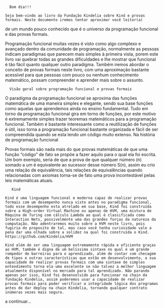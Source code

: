       Bom dia!!!

	Seja bem-vindo ao livro da Fundação Kindelia sobre Kind e provas formais. Neste documento iremos tentar aproximar você leitor(a) 
de um mundo pouco conhecido que é o universo da programação funcional e das provas formais. 

Programação funcional muitas vezes é visto como algo complexo e avançado dentro da comunidade de programação, normalmente as pessoas indicam paradigmas que parecem mais simples à primeira vista, porem este livro vai quebrar todas 
as grandes dificuldades e lhe mostrar que funcional é tão fácil quanto qualquer outro paradigma. Também iremos abordar 
o conceito de provas formais neste livro, com uma aproximação bastante acessível para que pessoas com pouco ou nenhum 
conhecimento matemático, possam compreender e aprender mais sobre o assunto.

      Visão geral sobre programação funcional e provas formais

O paradigma da programação funcional se aproxima das funções matemática de uma maneira simples e elegante, sendo sua base funções como aquelas que aprendemos ainda no ensino fundamental. Tudo em torno da programação funcional gira em torno de funções, por este motivo é extremamente simples trazer teoremas matemáticos para a programação funcional. Também é bastante interessante como a reutilização de funções é útil, isso torna a programação funcional bastante organizada e fácil de ser compreendida quando se esta lendo um código muito extenso. 
Na história de programação funcional 


Provas formais são nada mais do que provas matemáticas de que uma função “código” de fato se propõe a fazer aquilo para o qual ela foi escrita. Um bom exemplo, seria de que a prova de que qualquer número (n) somado a um é equivalente ao sucessor desse número S(n), assim eu crio uma relação de equivalência, tais relações de equivalências quando relacionadas com axiomas torna-se de fato uma prova incontestável pelas leis matemáticas atuais. 

       Kind

	Kind é uma linguagem funcional e moderna capaz de realizar provas formais com um desempenho nunca visto antes no paradigma funcional, todo esse desempenho esta atrelado em sua base, Kind foi construída sobre a High-order Virtual Machine ou apenas de HVM, uma mistura de Máquina de Turing com cálculo Lambda ao qual é classificada como Interaction Nets, possivelmente uma das grandes forças da natureza da computação. Não adentraremos muito sobre a HVM neste livro, pois fugiria do proposito de tal, mas caso você tenha curiosidade vale a pena dar uma olhada sobre a solidez na qual foi construída o Kind.	 https://github.com/Kindelia/HVM   

	Kind além de ser uma linguagem extremamente rápida e eficiente graças ao HVM, também é digna de um belíssima sintaxe no qual é um grande rompedor de barreiras para o aprendizado, além de contar com checagem de tipos e outras características que estão em desenvolvimento, a sua capacidade de realizar provas formais com uma sintaxe de simples entendimento torna ela uma excelente se não talvez a melhor linguagem atualmente disponível no mercado para tal aprendizado. Não parando apenas por isso, Kind foi desenvolvido para funcionar na chain da fundação Kindelia, assim poderemos usar a capacidade de realizar provas formais para poder verificar a integridade lógica dos programas antes de dar deploy na chain Kindelia, tornando qualquer contrato inúmeras vezes mais seguro. 


 	



 
a continuar…


